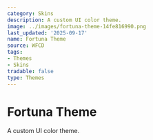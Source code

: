 ```yaml
---
category: Skins
description: A custom UI color theme.
image: ../images/fortuna-theme-14fe816990.png
last_updated: '2025-09-17'
name: Fortuna Theme
source: WFCD
tags:
- Themes
- Skins
tradable: false
type: Themes
---
```


# Fortuna Theme

A custom UI color theme.

